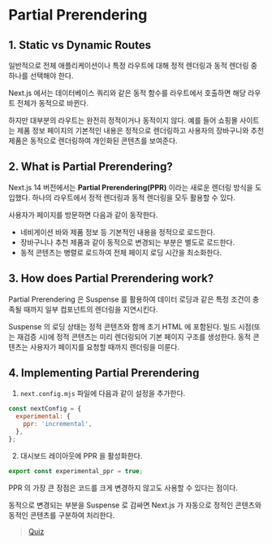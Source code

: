 # Partial Prerendering

## 1. Static vs Dynamic Routes

일반적으로 전체 애플리케이션이나 특정 라우트에 대해 정적 렌더링과 동적 렌더링 중 하나를 선택해야 한다.

Next.js 에서는 데이터베이스 쿼리와 같은 동적 함수를 라우트에서 호출하면 해당 라우트 전체가 동적으로 바뀐다.

하지만 대부분의 라우트는 완전히 정적이거나 동적이지 않다. 예를 들어 쇼핑몰 사이트는 제품 정보 페이지의 기본적인 내용은 정적으로 렌더링하고 사용자의 장바구니와 추천 제품은 동적으로 렌더링하여 개인화된 콘텐츠를 보여준다.

## 2. What is Partial Prerendering?

Next.js 14 버전에서는 **Partial Prerendering(PPR)** 이라는 새로운 렌더링 방식을 도입했다. 하나의 라우트에서 정적 렌더링과 동적 렌더링을 모두 활용할 수 있다.

사용자가 페이지를 방문하면 다음과 같이 동작한다.

- 네비게이션 바와 제품 정보 등 기본적인 내용을 정적으로 로드한다.
- 장바구니나 추천 제품과 같이 동적으로 변경되는 부분은 별도로 로드한다.
- 동적 콘텐츠는 병렬로 로드하여 전체 페이지 로딩 시간을 최소화한다.

## 3. How does Partial Prerendering work?

Partial Prerendering 은 Suspense 를 활용하여 데이터 로딩과 같은 특정 조건이 충족될 때까지 일부 컴포넌트의 렌더링을 지연시킨다.

Suspense 의 로딩 상태는 정적 콘텐츠와 함께 초기 HTML 에 포함된다. 빌드 시점(또는 재검증 시)에 정적 콘텐츠는 미리 렌더링되어 기본 페이지 구조를 생성한다. 동적 콘텐츠는 사용자가 페이지를 요청할 때까지 렌더링을 미룬다.

## 4. Implementing Partial Prerendering

1. `next.config.mjs` 파일에 다음과 같이 설정을 추가한다.

```js
const nextConfig = {
  experimental: {
    ppr: 'incremental',
  },
};
```

2. 대시보드 레이아웃에 PPR 을 활성화한다.

```js
export const experimental_ppr = true;
```

PPR 의 가장 큰 장점은 코드를 크게 변경하지 않고도 사용할 수 있다는 점이다.

동적으로 변경되는 부분을 Suspense 로 감싸면 Next.js 가 자동으로 정적인 콘텐츠와 동적인 콘텐츠를 구분하여 처리한다.

> [Quiz](./quiz.md)
